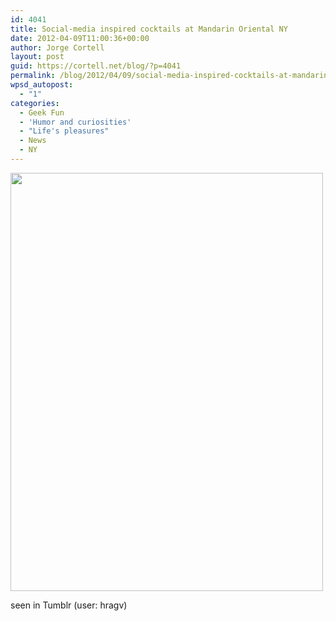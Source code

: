 ```yaml
---
id: 4041
title: Social-media inspired cocktails at Mandarin Oriental NY
date: 2012-04-09T11:00:36+00:00
author: Jorge Cortell
layout: post
guid: https://cortell.net/blog/?p=4041
permalink: /blog/2012/04/09/social-media-inspired-cocktails-at-mandarin-oriental-ny/
wpsd_autopost:
  - "1"
categories:
  - Geek Fun
  - 'Humor and curiosities'
  - "Life's pleasures"
  - News
  - NY
---
```

<img class="aligncenter" title="seen in Tumblr (user: hragv)" src="https://27.media.tumblr.com/tumblr_m15st43Uqy1qzaor3o1_500.png" alt="" width="500" height="669" />

seen in Tumblr (user: hragv)